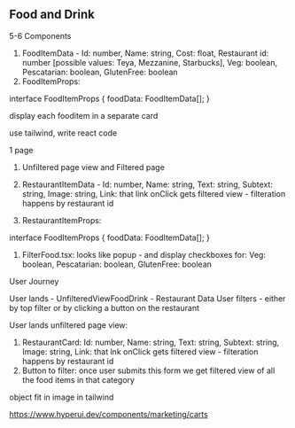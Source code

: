 ## Food and Drink

5-6 Components

1. FoodItemData - Id: number, Name: string, Cost: float, Restaurant id: number [possible values: Teya, Mezzanine, Starbucks], Veg: boolean, Pescatarian: boolean, GlutenFree: boolean
2. FoodItemProps:

interface FoodItemProps {
  foodData: FoodItemData[];
}

display each fooditem in a separate card

use tailwind, write react code 

1 page
1. Unfiltered page view and Filtered page

1. RestaurantItemData - Id: number, Name: string, Text: string, Subtext: string, Image: string, Link: that link onClick gets filtered view - filteration happens by restaurant id
2. RestaurantItemProps:

interface FoodItemProps {
  foodData: FoodItemData[];
}

1. FilterFood.tsx: looks like popup - and display checkboxes for: Veg: boolean, Pescatarian: boolean, GlutenFree: boolean 

User Journey

User lands - UnfilteredViewFoodDrink - Restaurant Data
User filters - either by top filter or by clicking a button on the restaurant

User lands unfiltered page view:
1. RestaurantCard: Id: number, Name: string, Text: string, Subtext: string, Image: string, Link: that lnk onClick gets filtered view - filteration happens by restaurant id
2. Button to filter: once user submits this form we get filtered view of all the food items in that category 

object fit in image in tailwind

https://www.hyperui.dev/components/marketing/carts
